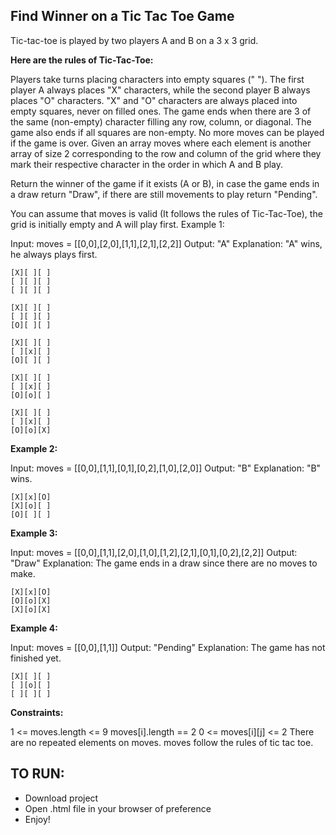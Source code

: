 ## Find Winner on a Tic Tac Toe Game

Tic-tac-toe is played by two players A and B on a 3 x 3 grid.

**Here are the rules of Tic-Tac-Toe:**

Players take turns placing characters into empty squares (" "). The first player A always places "X" characters, while the second player B always places "O" characters. "X" and "O" characters are always placed into empty squares, never on filled ones. The game ends when there are 3 of the same (non-empty) character filling any row, column, or diagonal. The game also ends if all squares are non-empty. No more moves can be played if the game is over. Given an array moves where each element is another array of size 2 corresponding to the row and column of the grid where they mark their respective character in the order in which A and B play.

Return the winner of the game if it exists (A or B), in case the game ends in a draw return "Draw", if there are still movements to play return "Pending".

You can assume that moves is valid (It follows the rules of Tic-Tac-Toe), the grid is initially empty and A will play first.
Example 1:

Input: moves = [[0,0],[2,0],[1,1],[2,1],[2,2]]
Output: "A"
Explanation: "A" wins, he always plays first.
```
[X][ ][ ]
[ ][ ][ ]
[ ][ ][ ]

[X][ ][ ]
[ ][ ][ ]
[O][ ][ ]

[X][ ][ ]
[ ][x][ ]
[O][ ][ ]

[X][ ][ ]
[ ][x][ ]
[O][o][ ]

[X][ ][ ]
[ ][x][ ]
[O][o][X]
```
**Example 2:**

Input: moves = [[0,0],[1,1],[0,1],[0,2],[1,0],[2,0]]
Output: "B"
Explanation: "B" wins.
```
[X][x][O]
[X][o][ ]
[O][ ][ ]
```
**Example 3:**

Input: moves = [[0,0],[1,1],[2,0],[1,0],[1,2],[2,1],[0,1],[0,2],[2,2]]
Output: "Draw"
Explanation: The game ends in a draw since there are no moves to make.
```
[X][x][O]
[O][o][X]
[X][o][X]
```

**Example 4:**

Input: moves = [[0,0],[1,1]]
Output: "Pending"
Explanation: The game has not finished yet.
```
[X][ ][ ]
[ ][o][ ]
[ ][ ][ ]
```
**Constraints:**

1 <= moves.length <= 9
moves[i].length == 2
0 <= moves[i][j] <= 2
There are no repeated elements on moves.
moves follow the rules of tic tac toe.

## TO RUN:

-   Download project
-   Open .html file in your browser of preference
-   Enjoy!
